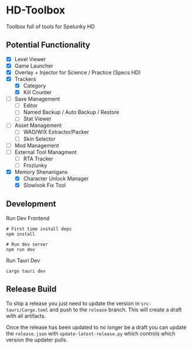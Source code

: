 # HD-Toolbox

Toolbox full of tools for Spelunky HD

## Potential Functionality

- [x] Level Viewer
- [x] Game Launcher
- [x] Overlay + Injector for Science / Practice (Specs HD)
- [x] Trackers
  - [x] Category
  - [x] Kill Counter
- [ ] Save Management
  - [ ] Editor
  - [ ] Named Backup / Auto Backup / Restore
  - [ ] Stat Viewer
- [ ] Asset Management
  - [ ] WAD/WIX Extractor/Packer
  - [ ] Skin Selector
- [ ] Mod Management
- [ ] External Tool Managment
  - [ ] RTA Tracker
  - [ ] Frozlunky
- [x] Memory Shenanigans
  - [x] Character Unlock Manager
  - [x] Slowlook Fix Tool

## Development

Run Dev Frontend

```console
# First time install deps
npm install

# Run dev server
npm run dev
```

Run Tauri Dev

```console
cargo tauri dev
```

## Release Build

To ship a release you just need to update the version in `src-tauri/Cargo.toml` and push to the `release` branch. This will create a draft with all artifacts.

Once the release has been updated to no longer be a draft you can update the `release.json` with `update-latest-release.py` which controls which version the updater pulls.
